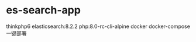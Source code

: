# es-search-app
thinkphp6   elasticsearch:8.2.2  php:8.0-rc-cli-alpine  docker  docker-compose 一键部署
